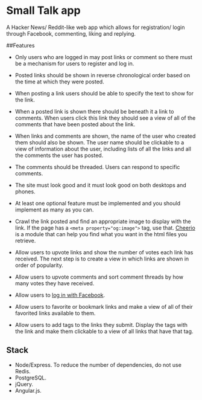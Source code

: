 # Small Talk app
A Hacker News/ Reddit-like web app which allows for registration/ login through Facebook, commenting, liking and replying.

##Features
* Only users who are logged in may post links or comment so there must be a mechanism for users to register and log in.

* Posted links should be shown in reverse chronological order based on the time at which they were posted.

* When posting a link users should be able to specify the text to show for the link.

* When a posted link is shown there should be beneath it a link to comments. When users click this link they should see a view of all of the comments that have been posted about the link.

* When links and comments are shown, the name of the user who created them should also be shown. The user name should be clickable to a view of information about the user, including lists of all the links and all the comments the user has posted.

* The comments should be threaded. Users can respond to specific comments.

* The site must look good and it must look good on both desktops and phones.

* At least one optional feature must be implemented and you should implement as many as you can.

* Crawl the link posted and find an appropriate image to display with the link. If the page has a `<meta property="og:image">` tag, use that. <a href="https://github.com/cheeriojs/cheerio">Cheerio</a> is a module that can help you find what you want in the html files you retrieve.

* Allow users to upvote links and show the number of votes each link has received. The next step is to create a view in which links are shown in order of popularity.

* Allow users to upvote comments and sort comment threads by how many votes they have received.

* Allow users to <a href="https://developers.facebook.com/docs/facebook-login/web">log in with Facebook</a>.

* Allow users to favorite or bookmark links and make a view of all of their favorited links available to them.

* Allow users to add tags to the links they submit. Display the tags with the link and make them clickable to a view of all links that have that tag.

## Stack

* Node/Express. To reduce the number of dependencies, do not use Redis.
* PostgreSQL.
* jQuery.
* Angular.js.
